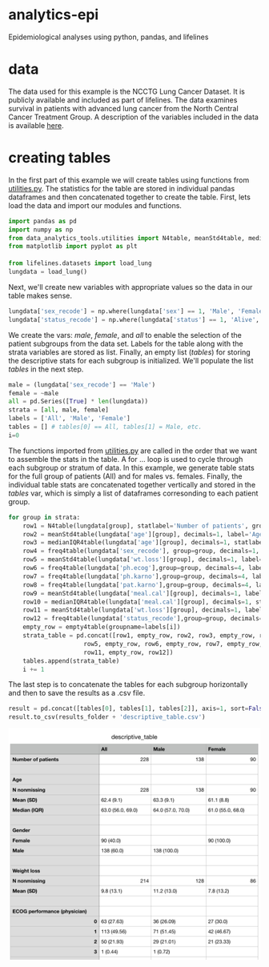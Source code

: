 # analytics-epi
Epidemiological analyses using python, pandas, and lifelines
# data
The data used for this example is the NCCTG Lung Cancer Dataset. It is publicly available and included as part of lifelines. 
The data examines survival in patients with advanced lung cancer from the North Central Cancer Treatment Group. A description of the 
variables included in the data is available [here](http://stat.ethz.ch/R-manual/R-patched/library/survival/html/lung.html). 
# creating tables
In the first part of this example we will create tables using functions from [utilities.py](utilities.py). 
The statistics for the table are stored in individual pandas dataframes and then concatenated together to create the table.
First, lets load the data and import our modules and functions.
```python
import pandas as pd
import numpy as np
from data_analytics_tools.utilities import N4table, meanStd4table, medianIQR4table, freq4table, empty4table, KM_plot_single, KM_plot_double
from matplotlib import pyplot as plt

from lifelines.datasets import load_lung
lungdata = load_lung()
```
Next, we'll create new variables with appropriate values so the data in our table makes sense.
```python
lungdata['sex_recode'] = np.where(lungdata['sex'] == 1, 'Male', 'Female') 
lungdata['status_recode'] = np.where(lungdata['status'] == 1, 'Alive', 'Dead')
```
We create the vars: *male*, *female*, and *all* to enable the selection of the patient subgroups from the data set. Labels for the table along with the strata variables are stored as list. Finally, an empty list (*tables*) for storing the descriptive stats for each subgroup is initialized. We'll populate the list *tables* in the next step.
```python
male = (lungdata['sex_recode'] == 'Male')
female = ~male
all = pd.Series([True] * len(lungdata))
strata = [all, male, female]
labels = ['All', 'Male', 'Female']
tables = [] # tables[0] == All, tables[1] = Male, etc.
i=0
```
The functions imported from [utilities.py](utilities.py) are called in the order that we want to assemble the stats in the table.
A for ... loop is used to cycle through each subgroup or stratum of data. In this example, we generate table stats for the full group of patients (All)
and for males vs. females. Finally, the individual table stats are concatenated together vertically and stored in the *tables* var, which
is simply a list of dataframes corresonding to each patient group.
```python
for group in strata:  
	row1 = N4table(lungdata[group], statlabel='Number of patients', groupname=labels[i])
	row2 = meanStd4table(lungdata['age'][group], decimals=1, label='Age', statlabel='Mean (SD)', groupname=labels[i])
	row3 = medianIQR4table(lungdata['age'][group], decimals=1, statlabel='Median (IQR)', groupname=labels[i])
	row4 = freq4table(lungdata['sex_recode'], group=group, decimals=1, label='Gender', groupname=labels[i])
	row5 = meanStd4table(lungdata['wt.loss'][group], decimals=1, label='Weight loss', statlabel='Mean (SD)', groupname=labels[i])
	row6 = freq4table(lungdata['ph.ecog'],group=group, decimals=4, label='ECOG performance (physician)', groupname=labels[i])
	row7 = freq4table(lungdata['ph.karno'],group=group, decimals=4, label='Karnofsky performance (physician)', groupname=labels[i])
	row8 = freq4table(lungdata['pat.karno'],group=group, decimals=4, label='Karnofsky performance (patient)', groupname=labels[i])
	row9 = meanStd4table(lungdata['meal.cal'][group], decimals=1, label='Calories consumed at meals', statlabel='Mean (SD)', groupname=labels[i])
	row10 = medianIQR4table(lungdata['meal.cal'][group], decimals=1, statlabel='Median (IQR)', groupname=labels[i])
	row11 = meanStd4table(lungdata['wt.loss'][group], decimals=1, label='Weight loss in last 6 months', statlabel='Mean (SD)', groupname=labels[i])
	row12 = freq4table(lungdata['status_recode'],group=group, decimals=1, label='Patient status', groupname=labels[i])
	empty_row = empty4table(groupname=labels[i])
	strata_table = pd.concat([row1, empty_row, row2, row3, empty_row, row4, empty_row, 
                     row5, empty_row, row6, empty_row, row7, empty_row, row8, empty_row, row9, row10, empty_row,
                     row11, empty_row, row12])
	tables.append(strata_table)
	i += 1
```
The last step is to concatenate the tables for each subgroup horizontally and then to save the results as a .csv file.
```python
result = pd.concat([tables[0], tables[1], tables[2]], axis=1, sort=False)
result.to_csv(results_folder + 'descriptive_table.csv')
```
![alt text](https://github.com/mstokes607/analytics-epi/blob/master/screenshots4example/descriptive_table.png)
